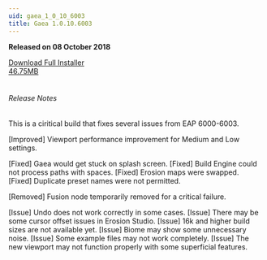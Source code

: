 ```yaml
---
uid: gaea_1_0_10_6003
title: Gaea 1.0.10.6003
---
```



**Released on 08 October 2018**

<div class="btn-group" role="group">
<a href="http://viridian.quadspinner.com/gaea/Gaea-EAP-1.0.10.6003.msi" class="btn btn-dark">Download Full Installer<br />46.75MB</a>
</div></div></div>
<br><h6 class="ml-2">Release Notes</h6>
<div class="card">
<div class="card-body release-note">

This is a ciritical build that fixes several issues from EAP 6000-6003.

[Improved] Viewport performance improvement for Medium and Low settings.

[Fixed] Gaea would get stuck on splash screen.
[Fixed] Build Engine could not process paths with spaces.
[Fixed] Erosion maps were swapped.
[Fixed] Duplicate preset names were not permitted.

[Removed] Fusion node temporarily removed for a critical failure.

[Issue] Undo does not work correctly in some cases.
[Issue] There may be some cursor offset issues in Erosion Studio.
[Issue] 16k and higher build sizes are not available yet.
[Issue] Biome may show some unnecessary noise.
[Issue] Some example files may not work completely.
[Issue] The new viewport may not function properly with some superficial features.


</div></div>

